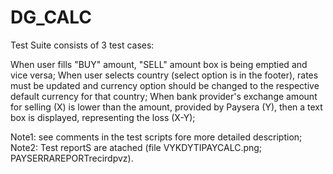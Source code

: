 # DG_CALC

Test Suite consists of 3 test cases:

When user fills "BUY" amount, "SELL" amount box is being emptied and vice versa;
When user selects country (select option is in the footer), rates must be updated and currency option should be changed to the respective default currency 
for that country; 
When bank provider's exchange amount for selling (X) is lower than the amount, provided by Paysera (Y), then a text box is displayed, representing the loss (X-Y); 

Note1: see comments in the test scripts fore more detailed description; 
Note2: Test reportS are atached (file VYKDYTIPAYCALC.png; PAYSERRAREPORTrecirdpvz).
